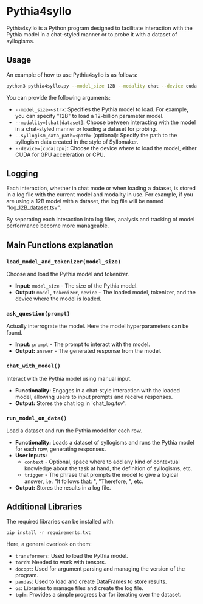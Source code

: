 # Pythia4syllo

Pythia4syllo is a Python program designed to facilitate interaction with the Pythia model in a chat-styled manner or to probe it with a dataset of syllogisms.

## Usage

An example of how to use Pythia4syllo is as follows:

```bash
python3 pythia4syllo.py --model_size 12B --modality chat --device cuda
```

You can provide the following arguments:

- `--model_size=<str>`: Specifies the Pythia model to load. For example, you can specify "12B" to load a 12-billion parameter model.
- `--modality=[chat|dataset]`: Choose between interacting with the model in a chat-styled manner or loading a dataset for probing.
- `--syllogism_data_path=<path>` (optional): Specify the path to the syllogism data created in the style of Syllomaker.
- `--device=[cuda|cpu]`: Choose the device where to load the model, either CUDA for GPU acceleration or CPU.

## Logging

Each interaction, whether in chat mode or when loading a dataset, is stored in a log file with the current model and modality in use. For example, if you are using a 12B model with a dataset, the log file will be named "log_12B_dataset.tsv".

By separating each interaction into log files, analysis and tracking of model performance become more manageable.


## Main Functions explanation

### `load_model_and_tokenizer(model_size)`

Choose and load the Pythia model and tokenizer.

- **Input:** `model_size` - The size of the Pythia model.
- **Output:** `model`, `tokenizer`, `device` - The loaded model, tokenizer, and the device where the model is loaded.

### `ask_question(prompt)`

Actually interrograte the model. Here the model hyperparameters can be found.

- **Input:** `prompt` - The prompt to interact with the model.
- **Output:** `answer` - The generated response from the model.

### `chat_with_model()`

Interact with the Pythia model using manual input.

- **Functionality:** Engages in a chat-style interaction with the loaded model, allowing users to input prompts and receive responses.
- **Output:** Stores the chat log in 'chat_log.tsv'.

### `run_model_on_data()`

Load a dataset and run the Pythia model for each row.

- **Functionality:** Loads a dataset of syllogisms and runs the Pythia model for each row, generating responses.
- **User Inputs:**
  - `context` - Optional, space where to add any kind of contextual knowledge about the task at hand, the definition of syllogisms, etc.
  - `trigger` - The phrase that prompts the model to give a logical answer, i.e. "It follows that: ", "Therefore, ", etc.
- **Output:** Stores the results in a log file.

## Additional Libraries

The required libraries can be installed with: 

```
pip install -r requirements.txt
```

Here, a general overlook on them:

- `transformers`: Used to load the Pythia model.
- `torch`: Needed to work with tensors.
- `docopt`: Used for argument parsing and managing the version of the program.
- `pandas`: Used to load and create DataFrames to store results.
- `os`: Libraries to manage files and create the log file.
- `tqdm`: Provides a simple progress bar for iterating over the dataset.
